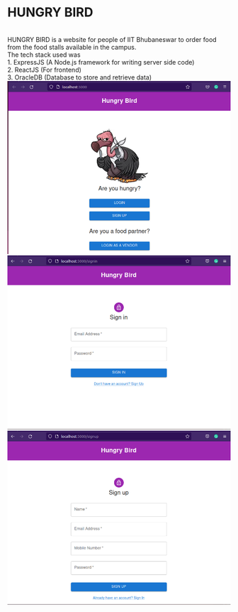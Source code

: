 # HUNGRY BIRD
<br/>
HUNGRY BIRD is a website for people of IIT Bhubaneswar to order food from the food stalls available in the campus.<br/>
The tech stack used was<br/>
1. ExpressJS (A Node.js framework for writing server side code)<br/>
2. ReactJS (For frontend)<br/>
3. OracleDB (Database to store and retrieve data)<br/>

<img src="./images/Landing-page.png">
<img src="./images/Signin-page.png">
<img src="./images/Signup-page.png">
